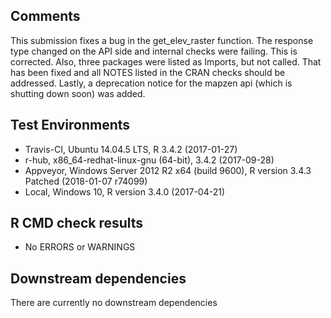 ## Comments
This submission fixes a bug in the get_elev_raster function.  The response type changed on the API side and internal checks were failing.  This is corrected.  Also, three packages were listed as Imports, but not called.  That has been fixed and all NOTES listed in the CRAN checks should be addressed.  Lastly, a deprecation notice for the mapzen api (which is shutting down soon) was added.

## Test Environments
- Travis-CI, Ubuntu 14.04.5 LTS, R 3.4.2 (2017-01-27)
- r-hub, x86_64-redhat-linux-gnu (64-bit), 3.4.2 (2017-09-28) 
- Appveyor, Windows Server 2012 R2 x64 (build 9600),  R version 3.4.3 Patched (2018-01-07 r74099)
- Local, Windows 10, R version 3.4.0 (2017-04-21)

## R CMD check results
- No ERRORS or WARNINGS

## Downstream dependencies
There are currently no downstream dependencies